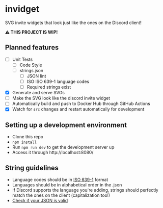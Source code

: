 # invidget

SVG invite widgets that look just like the ones on the Discord client!

**⚠ THIS PROJECT IS WIP!**

## Planned features

- [ ] Unit Tests
  - [ ] Code Style
  - [ ] strings.json
    - [ ] JSON lint
    - [ ] ISO ISO 639-1 language codes
    - [ ] Required strings exist
- [x] Generate and serve SVGs
- [ ] Make the SVG look like the discord invite widget
- [ ] Automatically build and push to Docker Hub through GitHub Actions
- [x] Watch for `src` changes and restart automatically for development

## Setting up a development environment

- Clone this repo
- `npm install`
- Run `npm run dev` to get the development server up
- Access it through http://localhost:8080/

## String guidelines

- Language codes should be in [ISO 639-1](https://en.wikipedia.org/wiki/ISO_639-1) format
- Languages should be in alphabetical order in the .json
- If Discord supports the language you're adding, strings should perfectly match the ones on the client (capitalization too!)
- [Check if your JSON is valid](https://jsonlint.com/)
